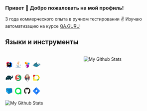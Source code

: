 ### Привет :slightly_smiling_face: Добро пожаловать на мой профиль! 

3 года коммерческого опыта в ручном тестировании :v: Изучаю автоматизацию на курсе [QA.GURU](https://qa.guru)


<p align="left">
  <h2>Языки и инструменты</h2>
<br>
<a>
  <img width="50%" align="right" alt="My Github Stats" src="https://github-readme-stats.vercel.app/api?username=esysolina&show_icons=true&theme=radical">

</a>
</p>

<p  align="left">

<code><img width="5%" title="IntelliJ IDEA" src="/images/Intelij_IDEA.svg"></code>
<code><img width="5%" title="Java" src="/images/Java.svg"></code>
<code><img width="5%" title="Selenide" src="/images/Selenide.svg "></code>
<code><img width="5%" title="Docker" src="/images/Docker.svg "></code>

<code><img width="5%" title="Gradle" src="/images/Gradle.svg"></code>
<code><img width="5%" title="JUnit5" src="/images/JUnit5.svg"></code>
<code><img width="5%" title="Jenkins" src="/images/Jenkins.svg"></code>
<code><img width="5%" title="Allure_Report" src="/images/Allure_Report.svg"></code>

<code><img width="5%" title="Selenoid" src="/images/Selenoid.svg"></code>
<code><img width="5%" title="Allure Report" src="/images/Allure_EE.svg"></code>
<code><img width="5%" title="Github" src="/images/Github.svg"></code>
<code><img width="5%" title="Jira" src="/images/Jira.svg"></code>

</p>

<p align="left">
  <a>
    <img width="35%" align="left" alt="My Github Stats" src="https://github-readme-stats.vercel.app/api/top-langs/?username=esysolina&layout=compact&theme=buefy&hide_border=true">
  </a>
</p>
